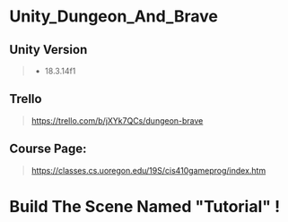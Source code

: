 # Unity_Dungeon_And_Brave 


## Unity Version 
> - 18.3.14f1



## Trello
> https://trello.com/b/jXYk7QCs/dungeon-brave

## Course Page:
> https://classes.cs.uoregon.edu/19S/cis410gameprog/index.htm


# Build The Scene Named "Tutorial" !
